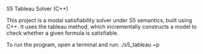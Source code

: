S5 Tableau Solver (C++)

This project is a modal satisfiability solver under S5 semantics, built using C++.
It uses the tableau method, which incrementally constructs a model to check whether a given formula is satisfiable.

To run the program, open a terminal and run: ./s5_tableau ~p